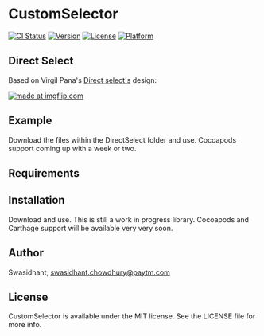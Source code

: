 # CustomSelector

[![CI Status](https://img.shields.io/travis/Swasidhant/CustomSelector.svg?style=flat)](https://travis-ci.org/Swasidhant/CustomSelector)
[![Version](https://img.shields.io/cocoapods/v/CustomSelector.svg?style=flat)](https://cocoapods.org/pods/CustomSelector)
[![License](https://img.shields.io/cocoapods/l/CustomSelector.svg?style=flat)](https://cocoapods.org/pods/CustomSelector)
[![Platform](https://img.shields.io/cocoapods/p/CustomSelector.svg?style=flat)](https://cocoapods.org/pods/CustomSelector)

## Direct Select

Based on Virgil Pana's <a href="https://dribbble.com/shots/3876250-DirectSelect-Dropdown-ux
">Direct select's</a> design:


<a href="https://imgflip.com/gif/3q1b2s"><img src="https://i.imgflip.com/3q1b2s.gif" title="made at imgflip.com"/></a>

## Example

Download the files within the DirectSelect folder and use. Cocoapods support coming up with a week or two.

## Requirements

## Installation

Download and use. This is still a work in progress library. Cocoapods and Carthage support will be available very very soon.

## Author

Swasidhant, swasidhant.chowdhury@paytm.com

## License

CustomSelector is available under the MIT license. See the LICENSE file for more info.
